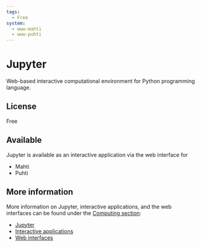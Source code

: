 ```yaml
---
tags:
  - Free
system:
  - www-mahti
  - www-puhti
---
```


# Jupyter

Web-based interactive computational environment for Python programming language.


## License

Free


## Available

Jupyter is available as an interactive application via the web interface for

  - Mahti
  - Puhti


## More information

More information on Jupyter, interactive applications, and the web interfaces can be found under the [Computing section](../computing/index.md):

  - [Jupyter](../computing/webinterface/jupyter.md)
  - [Interactive applications](../computing/webinterface/apps.md)
  - [Web interfaces](../computing/webinterface/index.md)
